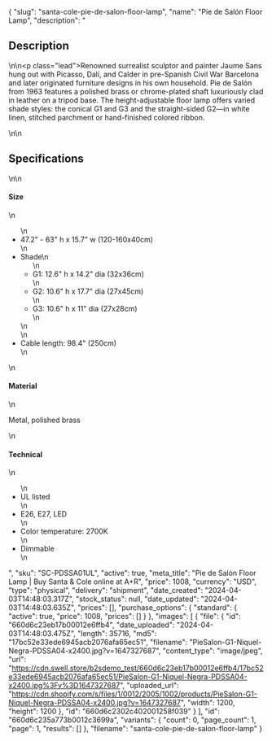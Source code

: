 {
  "slug": "santa-cole-pie-de-salon-floor-lamp",
  "name": "Pie de Salón Floor Lamp",
  "description": "<h2>Description</h2>\n<!-- split -->\n<p class=\"lead\">Renowned surrealist sculptor and painter Jaume Sans hung out with Picasso, Dalí, and Calder in pre-Spanish Civil War Barcelona and later originated furniture designs in his own household. Pie de Salón from 1963 features a polished brass or chrome-plated shaft luxuriously clad in leather on a tripod base. The height-adjustable floor lamp offers varied shade styles: the conical G1 and G3 and the straight-sided G2—in white linen, stitched parchment or hand-finished colored ribbon.</p>\n<!-- split -->\n<h2>Specifications</h2>\n<!-- split -->\n<h4>Size</h4>\n<ul>\n<li>47.2\" - 63\" h x 15.7\" w (120-160x40cm)</li>\n<li>Shade\n<ul>\n<li>G1: 12.6\" h x 14.2\" dia (32x36cm)</li>\n<li>G2: 10.6\" h x 17.7\" dia (27x45cm)</li>\n<li>G3: 10.6\" h x 11\" dia (27x28cm)</li>\n</ul>\n</li>\n<li>Cable length: 98.4\" (250cm)</li>\n</ul>\n<h4>Material</h4>\n<p>Metal, polished brass</p>\n<h4>Technical</h4>\n<ul>\n<li>UL listed</li>\n<li>E26, E27, LED</li>\n<li>Color temperature: 2700K</li>\n<li>Dimmable</li>\n</ul>",
  "sku": "SC-PDSSA01UL",
  "active": true,
  "meta_title": "Pie de Salón Floor Lamp | Buy Santa & Cole online at A+R",
  "price": 1008,
  "currency": "USD",
  "type": "physical",
  "delivery": "shipment",
  "date_created": "2024-04-03T14:48:03.317Z",
  "stock_status": null,
  "date_updated": "2024-04-03T14:48:03.635Z",
  "prices": [],
  "purchase_options": {
    "standard": {
      "active": true,
      "price": 1008,
      "prices": []
    }
  },
  "images": [
    {
      "file": {
        "id": "660d6c23eb17b00012e6ffb4",
        "date_uploaded": "2024-04-03T14:48:03.475Z",
        "length": 35716,
        "md5": "17bc52e33ede6945acb2076afa65ec51",
        "filename": "PieSalon-G1-Niquel-Negra-PDSSA04-x2400.jpg?v=1647327687",
        "content_type": "image/jpeg",
        "url": "https://cdn.swell.store/b2sdemo_test/660d6c23eb17b00012e6ffb4/17bc52e33ede6945acb2076afa65ec51/PieSalon-G1-Niquel-Negra-PDSSA04-x2400.jpg%3Fv%3D1647327687",
        "uploaded_url": "https://cdn.shopify.com/s/files/1/0012/2005/1002/products/PieSalon-G1-Niquel-Negra-PDSSA04-x2400.jpg?v=1647327687",
        "width": 1200,
        "height": 1200
      },
      "id": "660d6c2302c402001258f039"
    }
  ],
  "id": "660d6c235a773b0012c3699a",
  "variants": {
    "count": 0,
    "page_count": 1,
    "page": 1,
    "results": []
  },
  "filename": "santa-cole-pie-de-salon-floor-lamp"
}